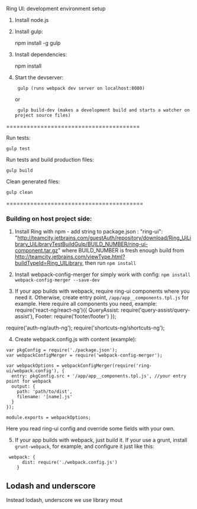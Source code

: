 Ring UI: development environment setup

1. Install node.js

2. Install gulp:

    npm install -g gulp

3. Install dependencies:

    npm install

4. Start the devserver:

        gulp (runs webpack dev server on localhost:8080)

    or

        gulp build-dev (makes a development build and starts a watcher on project source files)

=======================================

Run tests:

    gulp test

Run tests and build production files:

    gulp build

Clean generated files:

    gulp clean

========================================

### Building on host project side:

1. Install Ring with npm - add string to package.json :
    "ring-ui": "http://teamcity.jetbrains.com/guestAuth/repository/download/Ring_UiLibrary_UiLibraryTestBuildGulp/BUILD_NUMBER/ring-ui-component.tar.gz"
    where BUILD_NUMBER is fresh enough build from http://teamcity.jetbrains.com/viewType.html?buildTypeId=Ring_UILibrary, then run `npm install`

2. Install webpack-config-merger for simply work with config: `npm install webpack-config-merger --save-dev`

3. If your app builds with webpack, require ring-ui components where you need it. Otherwise, create entry point, `/app/app__components.tpl.js` for example.
Here require all components you need, example:
require('react-ng/react-ng')({
  QueryAssist: require('query-assist/query-assist'),
  Footer: require('footer/footer')
});

require('auth-ng/auth-ng');
require('shortcuts-ng/shortcuts-ng');

4. Create webpack.config.js with content (example):

```
var pkgConfig = require('./package.json');
var webpackConfigMerger = require('webpack-config-merger');

var webpackOptions = webpackConfigMerger(require('ring-ui/webpack.config'), {
  entry: pkgConfig.src + '/app/app__components.tpl.js', //your entry point for webpack
  output: {
    path: 'path/to/dist',
    filename: '[name].js'
  }
});

module.exports = webpackOptions;
```
Here you read ring-ui config and override some fields with your own.

5. If your app builds with webpack, just build it. If your use a grunt, install `grunt-webpack`, for example, and configure it just like this:
```
 webpack: {
      dist: require('./webpack.config.js')
    }
```

## Lodash and underscore

Instead lodash, underscore we use library mout
